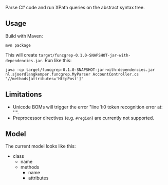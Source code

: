 
Parse C# code and run XPath queries on the abstract syntax tree.

## Usage

Build with Maven:

    mvn package

This will create `target/funcgrep-0.1.0-SNAPSHOT-jar-with-dependencies.jar`. Run like this:

    java -cp target/funcgrep-0.1.0-SNAPSHOT-jar-with-dependencies.jar nl.sjoerdlangkemper.funcgrep.MyParser AccountController.cs "//methods[attributes='HttpPost']"

## Limitations

* Unicode BOMs will trigger the error "line 1:0 token recognition error at: ''".
* Preprocessor directives (e.g. `#region`) are currently not supported.

## Model

The current model looks like this:

* class
    * name
    * methods
        * name
        * attributes
